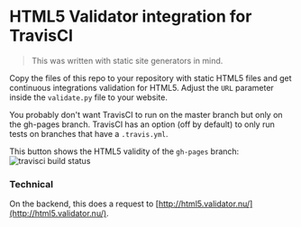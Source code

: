 # HTML5 Validator integration for TravisCI

> This was written with static site generators in mind.

Copy the files of this repo to your repository with static HTML5 files and get continuous integrations validation for HTML5. Adjust the `URL` parameter inside the `validate.py` file to your website.

You probably don't want TravisCI to run on the master branch but only on the gh-pages branch. TravisCI has an option (off by default) to only run tests on branches that have a `.travis.yml`.

This button shows the HTML5 validity of the `gh-pages` branch:
![travisci build status](https://travis-ci.org/svenkreiss/travisci_html5.svg?branch=gh-pages)


### Technical

On the backend, this does a request to [http://html5.validator.nu/](http://html5.validator.nu/).
